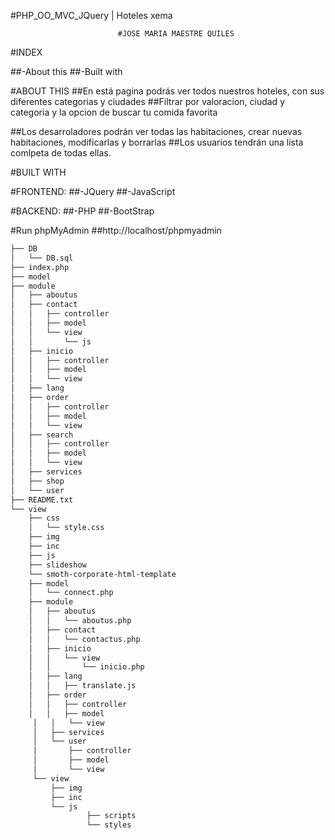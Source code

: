 #PHP_OO_MVC_JQuery | Hoteles xema

                            #JOSE MARIA MAESTRE QUILES

#INDEX

##-About this
##-Built with


#ABOUT THIS
##En está pagina podrás ver todos nuestros hoteles, con sus diferentes categorias y ciudades
##Filtrar por valoracion, ciudad y categoria y la opcion de buscar tu comida favorita

##Los desarroladores podrán ver todas las habitaciones, crear nuevas habitaciones, modificarlas y borrarlas
##Los usuarios tendrán una lista comlpeta de todas ellas.

#BUILT WITH


#FRONTEND:
##-JQuery
##-JavaScript

#BACKEND:
##-PHP
##-BootStrap

#Run phpMyAdmin
##http://localhost/phpmyadmin



```bash
├── DB
│   └── DB.sql
├── index.php
├── model
├── module
│   ├── aboutus
│   ├── contact
│   │   ├── controller
│   │   ├── model
│   │   └── view
│   │       └── js
│   ├── inicio
│   │   ├── controller
│   │   ├── model
│   │   └── view
│   ├── lang
│   ├── order
│   │   ├── controller
│   │   ├── model
│   │   └── view
│   ├── search
│   │   ├── controller
│   │   ├── model
│   │   └── view
│   ├── services
│   ├── shop
│   └── user
├── README.txt
└── view
    ├── css
    │   └── style.css
    ├── img
    ├── inc
    ├── js
    ├── slideshow
    └── smoth-corporate-html-template
    ├── model
    │   └── connect.php
    ├── module
    │   ├── aboutus
    │   │   └── aboutus.php
    │   ├── contact
    │   │   └── contactus.php
    │   ├── inicio
    │   │   └── view
    │   │       └── inicio.php
    │   ├── lang
    │   │   ├── translate.js
    │   ├── order
    │   │   ├── controller
    │   │   ├── model
     │   │   └── view
     │   ├── services
     │   └── user
     │       ├── controller
     │       ├── model
     │       └── view
     └── view
         ├── img
         ├── inc
         └── js
                 ├── scripts
                 └── styles 
```